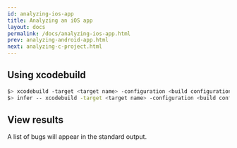 ```yaml
---
id: analyzing-ios-app
title: Analyzing an iOS app
layout: docs
permalink: /docs/analyzing-ios-app.html
prev: analyzing-android-app.html
next: analyzing-c-project.html
---
```


## Using xcodebuild

```bash
$> xcodebuild -target <target name> -configuration <build configuration> -sdk iphonesimulator clean
$> infer -- xcodebuild -target <target name> -configuration <build configuration> -sdk iphonesimulator
```

## View results

A list of bugs will appear in the standard output.
